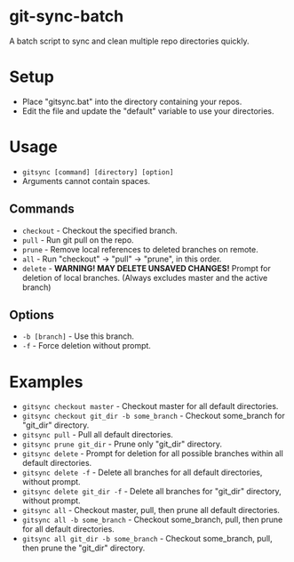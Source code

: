 # git-sync-batch
A batch script to sync and clean multiple repo directories quickly.

# Setup
- Place "gitsync.bat" into the directory containing your repos.
- Edit the file and update the "default" variable to use your directories.

# Usage
- `gitsync [command] [directory] [option]`
- Arguments cannot contain spaces.

## Commands
- `checkout` - Checkout the specified branch.
- `pull`     - Run git pull on the repo.
- `prune`    - Remove local references to deleted branches on remote.
- `all`      - Run "checkout" -> "pull" -> "prune", in this order.
- `delete`   - **WARNING! MAY DELETE UNSAVED CHANGES!** Prompt for deletion of local branches. (Always excludes master and the active branch)

## Options
- `-b [branch]` - Use this branch.
- `-f`          - Force deletion without prompt.

# Examples
- `gitsync checkout master` - Checkout master for all default directories.
- `gitsync checkout git_dir -b some_branch` - Checkout some_branch for "git_dir" directory.
- `gitsync pull` - Pull all default directories.
- `gitsync prune git_dir` - Prune only "git_dir" directory.
- `gitsync delete` - Prompt for deletion for all possible branches within all default directories.
- `gitsync delete -f` - Delete all branches for all default directories, without prompt.
- `gitsync delete git_dir -f` - Delete all branches for "git_dir" directory, without prompt.
- `gitsync all` - Checkout master, pull, then prune all default directories.
- `gitsync all -b some_branch` - Checkout some_branch, pull, then prune for all default directories.
- `gitsync all git_dir -b some_branch` - Checkout some_branch, pull, then prune the "git_dir" directory.
